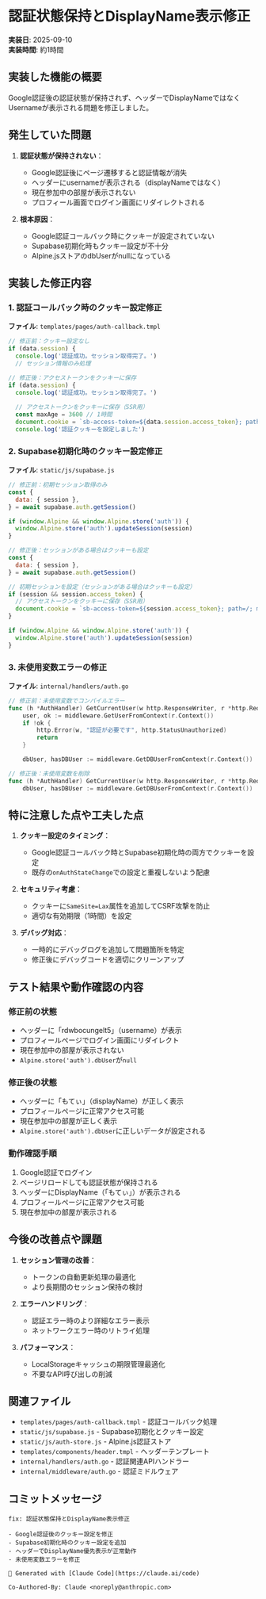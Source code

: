 # 認証状態保持とDisplayName表示修正

**実装日**: 2025-09-10  
**実装時間**: 約1時間

## 実装した機能の概要

Google認証後の認証状態が保持されず、ヘッダーでDisplayNameではなくUsernameが表示される問題を修正しました。

## 発生していた問題

1. **認証状態が保持されない**：
   - Google認証後にページ遷移すると認証情報が消失
   - ヘッダーにusernameが表示される（displayNameではなく）
   - 現在参加中の部屋が表示されない
   - プロフィール画面でログイン画面にリダイレクトされる

2. **根本原因**：
   - Google認証コールバック時にクッキーが設定されていない
   - Supabase初期化時もクッキー設定が不十分
   - Alpine.jsストアのdbUserがnullになっている

## 実装した修正内容

### 1. 認証コールバック時のクッキー設定修正
**ファイル**: `templates/pages/auth-callback.tmpl`

```javascript
// 修正前：クッキー設定なし
if (data.session) {
  console.log('認証成功。セッション取得完了。')
  // セッション情報のみ処理

// 修正後：アクセストークンをクッキーに保存
if (data.session) {
  console.log('認証成功。セッション取得完了。')
  
  // アクセストークンをクッキーに保存（SSR用）
  const maxAge = 3600 // 1時間
  document.cookie = `sb-access-token=${data.session.access_token}; path=/; max-age=${maxAge}; SameSite=Lax`
  console.log('認証クッキーを設定しました')
```

### 2. Supabase初期化時のクッキー設定修正
**ファイル**: `static/js/supabase.js`

```javascript
// 修正前：初期セッション取得のみ
const {
  data: { session },
} = await supabase.auth.getSession()

if (window.Alpine && window.Alpine.store('auth')) {
  window.Alpine.store('auth').updateSession(session)
}

// 修正後：セッションがある場合はクッキーも設定
const {
  data: { session },
} = await supabase.auth.getSession()

// 初期セッションを設定（セッションがある場合はクッキーも設定）
if (session && session.access_token) {
  // アクセストークンをクッキーに保存（SSR用）
  document.cookie = `sb-access-token=${session.access_token}; path=/; max-age=3600; SameSite=Lax`
}

if (window.Alpine && window.Alpine.store('auth')) {
  window.Alpine.store('auth').updateSession(session)
}
```

### 3. 未使用変数エラーの修正
**ファイル**: `internal/handlers/auth.go`

```go
// 修正前：未使用変数でコンパイルエラー
func (h *AuthHandler) GetCurrentUser(w http.ResponseWriter, r *http.Request) {
	user, ok := middleware.GetUserFromContext(r.Context())
	if !ok {
		http.Error(w, "認証が必要です", http.StatusUnauthorized)
		return
	}

	dbUser, hasDBUser := middleware.GetDBUserFromContext(r.Context())

// 修正後：未使用変数を削除
func (h *AuthHandler) GetCurrentUser(w http.ResponseWriter, r *http.Request) {
	dbUser, hasDBUser := middleware.GetDBUserFromContext(r.Context())
```

## 特に注意した点や工夫した点

1. **クッキー設定のタイミング**：
   - Google認証コールバック時とSupabase初期化時の両方でクッキーを設定
   - 既存の`onAuthStateChange`での設定と重複しないよう配慮

2. **セキュリティ考慮**：
   - クッキーに`SameSite=Lax`属性を追加してCSRF攻撃を防止
   - 適切な有効期限（1時間）を設定

3. **デバッグ対応**：
   - 一時的にデバッグログを追加して問題箇所を特定
   - 修正後にデバッグコードを適切にクリーンアップ

## テスト結果や動作確認の内容

### 修正前の状態
- ヘッダーに「rdwbocungelt5」（username）が表示
- プロフィールページでログイン画面にリダイレクト
- 現在参加中の部屋が表示されない
- `Alpine.store('auth').dbUser`が`null`

### 修正後の状態  
- ヘッダーに「もてぃ」（displayName）が正しく表示
- プロフィールページに正常アクセス可能
- 現在参加中の部屋が正しく表示
- `Alpine.store('auth').dbUser`に正しいデータが設定される

### 動作確認手順
1. Google認証でログイン
2. ページリロードしても認証状態が保持される
3. ヘッダーにDisplayName（「もてぃ」）が表示される
4. プロフィールページに正常アクセス可能
5. 現在参加中の部屋が表示される

## 今後の改善点や課題

1. **セッション管理の改善**：
   - トークンの自動更新処理の最適化
   - より長期間のセッション保持の検討

2. **エラーハンドリング**：
   - 認証エラー時のより詳細なエラー表示
   - ネットワークエラー時のリトライ処理

3. **パフォーマンス**：
   - LocalStorageキャッシュの期限管理最適化
   - 不要なAPI呼び出しの削減

## 関連ファイル

- `templates/pages/auth-callback.tmpl` - 認証コールバック処理
- `static/js/supabase.js` - Supabase初期化とクッキー設定
- `static/js/auth-store.js` - Alpine.js認証ストア
- `templates/components/header.tmpl` - ヘッダーテンプレート
- `internal/handlers/auth.go` - 認証関連APIハンドラー
- `internal/middleware/auth.go` - 認証ミドルウェア

## コミットメッセージ
```
fix: 認証状態保持とDisplayName表示修正

- Google認証後のクッキー設定を修正
- Supabase初期化時のクッキー設定を追加
- ヘッダーでDisplayName優先表示が正常動作
- 未使用変数エラーを修正

🤖 Generated with [Claude Code](https://claude.ai/code)

Co-Authored-By: Claude <noreply@anthropic.com>
```